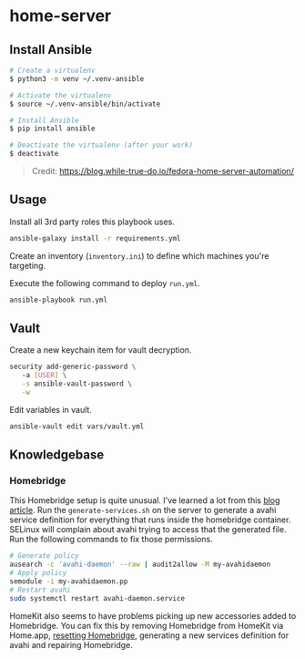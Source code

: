 # home-server

## Install Ansible

```bash
# Create a virtualenv
$ python3 -m venv ~/.venv-ansible

# Activate the virtualenv
$ source ~/.venv-ansible/bin/activate

# Install Ansible
$ pip install ansible

# Deactivate the virtualenv (after your work)
$ deactivate
```

> Credit: https://blog.while-true-do.io/fedora-home-server-automation/

## Usage

Install all 3rd party roles this playbook uses.

```bash
ansible-galaxy install -r requirements.yml
```

Create an inventory (`inventory.ini`) to define which machines you're targeting. 

Execute the following command to deploy `run.yml`.

```bash
ansible-playbook run.yml
```

## Vault

Create a new keychain item for vault decryption.

```bash
security add-generic-password \                          
   -a [USER] \
   -s ansible-vault-password \
   -w
```

Edit variables in vault.

```bash
ansible-vault edit vars/vault.yml
```

## Knowledgebase

### Homebridge

This Homebridge setup is quite unusual. I've learned a lot from
this [blog article](https://www.devwithimagination.com/2020/02/02/running-homebridge-on-docker-without-host-network-mode/).
Run the `generate-services.sh` on the server to generate a avahi service definition for
everything that runs inside the homebridge container. SELinux will complain about
avahi trying to access that the generated file. 
Run the following commands to fix those permissions.

```bash
# Generate policy
ausearch -c 'avahi-daemon' --raw | audit2allow -M my-avahidaemon
# Apply policy
semodule -i my-avahidaemon.pp
# Restart avahi
sudo systemctl restart avahi-daemon.service
```

HomeKit also seems to have problems picking up new accessories added to Homebridge.
You can fix this by removing Homebridge from HomeKit via Home.app, [resetting Homebridge](https://github.com/homebridge/homebridge/wiki/Connecting-Homebridge-To-HomeKit#how-to-reset-homebridge), generating a new services definition for avahi and repairing Homebridge.
